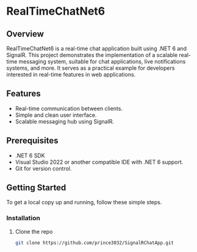 # RealTimeChatNet6

## Overview
RealTimeChatNet6 is a real-time chat application built using .NET 6 and SignalR. This project demonstrates the implementation of a scalable real-time messaging system, suitable for chat applications, live notifications systems, and more. It serves as a practical example for developers interested in real-time features in web applications.

## Features
- Real-time communication between clients.
- Simple and clean user interface.
- Scalable messaging hub using SignalR.

## Prerequisites
- .NET 6 SDK
- Visual Studio 2022 or another compatible IDE with .NET 6 support.
- Git for version control.

## Getting Started
To get a local copy up and running, follow these simple steps.

### Installation
1. Clone the repo
   ```sh
   git clone https://github.com/prince3032/SignalRChatApp.git
